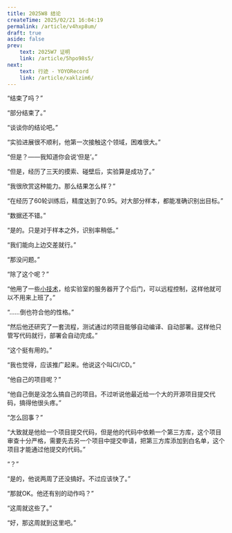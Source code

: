 ```yaml
---
title: 2025W8 结论
createTime: 2025/02/21 16:04:19
permalink: /article/v4hxp8um/
draft: true
aside: false
prev: 
    text: 2025W7 证明
    link: /article/5hpo98s5/
next:
    text: 行迹 - YOYORecord
    link: /article/xaklzim6/
---
```


“结束了吗？”

“部分结束了。”

“谈谈你的结论吧。”

“实验进展很不顺利，他第一次接触这个领域，困难很大。”

“但是？——我知道你会说‘但是’。”

“但是，经历了三天的摸索、碰壁后，实验算是成功了。”

“我很欣赏这种能力。那么结果怎么样？”

“在经历了60轮训练后，精度达到了0.95。对大部分样本，都能准确识别出目标。”

“数据还不错。”

“是的。只是对于样本之外，识别率稍低。”

“我们能向上边交差就行。”

“那没问题。”

“除了这个呢？”

“他用了一些[小技术](/article/ijuxu79o/)，给实验室的服务器开了个后门，可以远程控制，这样他就可以不用来上班了。”

“……倒也符合他的性格。”

“然后他还研究了一套流程，测试通过的项目能够自动编译、自动部署。这样他只管写代码就行，部署会自动完成。”

“这个挺有用的。”

“我也觉得，应该推广起来。他说这个叫CI/CD。”

“他自己的项目呢？”

“他自己倒是没怎么搞自己的项目。不过听说他最近给一个大的开源项目提交代码，搞得他很头疼。”

“怎么回事？”

“大致就是他给一个项目提交代码，但是他的代码中依赖一个第三方库，这个项目审查十分严格，需要先去另一个项目中提交申请，把第三方库添加到白名单，这个项目才能通过他提交的代码。”

“？”

“是的，他说两周了还没搞好。不过应该快了。”

“那就OK。他还有别的动作吗？”

“这周就这些了。”

“好，那这周就到这里吧。”
